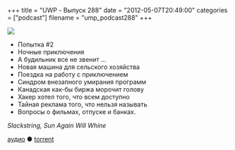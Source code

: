+++
title = "UWP - Выпуск 288"
date = "2012-05-07T20:49:00"
categories = ["podcast"]
filename = "ump_podcast288"
+++

![](https://podcast.umputun.com/images/uwp/uwp288.jpeg)


- Попытка #2
- Ночные приключения
- А будильник все не звенит ...
- Новая машина для сельского хозяйства
- Поездка на работу с приключением
- Синдром внезапного умирания программ
- Канадская как-бы биржа морочит голову
- Хакер хотел того, что всем доступно
- Тайная реклама того, что нельзя называть
- Вопросы о фильмах, отпуске и банках.

_Slackstring, Sun Again Will Whine_

[аудио](https://podcast.umputun.com/media/ump_podcast288.mp3) ● [torrent](http://archive.rucast.net/uwp/media/ump_podcast288.mp3.torrent)


<audio src="https://podcast.umputun.com/media/ump_podcast288.mp3" preload="none">